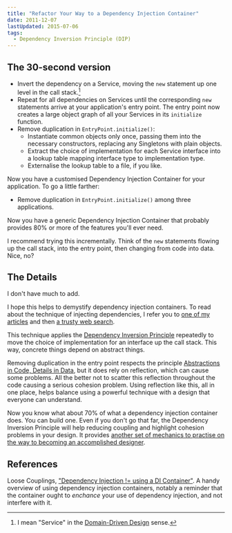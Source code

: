 ```yaml
---
title: "Refactor Your Way to a Dependency Injection Container"
date: 2011-12-07
lastUpdated: 2015-07-06
tags:
  - Dependency Inversion Principle (DIP)
---
```


## The 30-second version

* Invert the dependency on a Service, moving the `new` statement up one level in the call stack.[^1]
* Repeat for all dependencies on Services until the corresponding `new` statements arrive at your application's entry point. The entry point now creates a large object graph of all your Services in its `initialize` function.
* Remove duplication in `EntryPoint.initialize()`:
    * Instantiate common objects only once, passing them into the necessary constructors, replacing any Singletons with plain objects.
    * Extract the choice of implementation for each Service interface into a lookup table mapping interface type to implementation type.
    * Externalise the lookup table to a file, if you like.

Now you have a customised Dependency Injection Container for your application. To go a little farther:

* Remove duplication in `EntryPoint.initialize()` among three applications.

Now you have a generic Dependency Injection Container that probably provides 80% or more of the features you'll ever need.

I recommend trying this incrementally. Think of the `new` statements flowing up the call stack, into the entry point, then changing from code into data. Nice, no?

## The Details

I don't have much to add.

I hope this helps to demystify dependency injection containers. To read about the technique of injecting dependencies, I refer you to [one of my articles][inject-dependencies] and then [a trusty web search][search-for-di].

This technique applies the [Dependency Inversion Principle][dip] repeatedly to move the choice of implementation for an interface up the call stack. This way, concrete things depend on abstract things.

Removing duplication in the entry point respects the principle [Abstractions in Code, Details in Data][pragprog], but it does rely on reflection, which can cause some problems. All the better not to scatter this reflection throughout the code causing a serious cohesion problem. Using reflection like this, all in one place, helps balance using a powerful technique with a design that everyone can understand.

Now you know what about 70% of what a dependency injection container does. You can build one. Even if you don't go that far, the Dependency Inversion Principle will help reducing coupling and highlight cohesion problems in your design. It provides [another set of mechanics to practise on the way to becoming an accomplished designer][accomplished-designer].

[^1]: I mean "Service" in the [Domain-Driven Design][ddd] sense.

[ddd]: https://link.jbrains.ca/6AtyK
[dip]: https://www.objectmentor.com/resources/articles/dip.pdf
[pragprog]: https://link.jbrains.ca/s2V3Co
[inject-dependencies]: https://link.jbrains.ca/vN1IiF
[search-for-di]: https://www.google.com/search?q=dependency+injection
[accomplished-designer]: https://link.jbrains.ca/gmeMhh

## References

Loose Couplings, ["Dependency Injection != using a DI Container"](https://www.loosecouplings.com/2011/01/dependency-injection-using-di-container.html). A handy overview of using dependency injection containers, notably a reminder that the container ought to _enchance_ your use of dependency injection, and not interfere with it.
